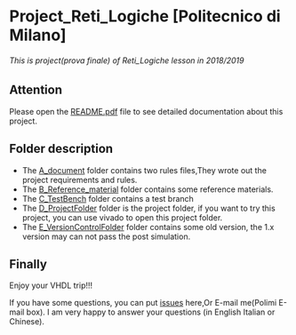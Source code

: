 # Project_Reti_Logiche [Politecnico di Milano]
###### This is project(prova finale) of Reti_Logiche lesson in 2018/2019

## Attention
Please open the [README.pdf](https://github.com/ZHANGYD666/Project_Reti_Logiche/blob/master/README.pdf) file to see detailed documentation about this project.

## Folder description
- The [A_document](https://github.com/ZHANGYD666/Project_Reti_Logiche/tree/master/A_document) folder contains two rules files,They wrote out the project requirements and rules.
- The [B_Reference_material](https://github.com/ZHANGYD666/Project_Reti_Logiche/tree/master/B_Reference_material) folder contains some reference materials.
- The [C_TestBench](https://github.com/ZHANGYD666/Project_Reti_Logiche/tree/master/C_TestBench) folder contains a test branch
- The [D_ProjectFolder](https://github.com/ZHANGYD666/Project_Reti_Logiche/tree/master/D_ProjectFolder) folder is the project folder, if you want to try this project, you can use vivado to open this project folder.
- The [E_VersionControlFolder](https://github.com/ZHANGYD666/Project_Reti_Logiche/tree/master/E_VersionControlFolder) folder contains some old version, the 1.x version may can not pass the post simulation.

## Finally
Enjoy your VHDL trip!!!

If you have some questions, you can put [issues](https://github.com/ZHANGYD666/Project_Reti_Logiche/issues) here,Or E-mail me(Polimi E-mail box). I am very happy to answer your questions (in English Italian or Chinese).
